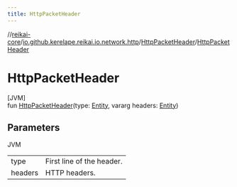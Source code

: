 ```yaml
---
title: HttpPacketHeader
---
```

//[reikai-core](../../../index.html)/[io.github.kerelape.reikai.io.network.http](../index.html)/[HttpPacketHeader](index.html)/[HttpPacketHeader](-http-packet-header.html)



# HttpPacketHeader



[JVM]\
fun [HttpPacketHeader](-http-packet-header.html)(type: [Entity](../../io.github.kerelape.reikai.core/-entity/index.html), vararg headers: [Entity](../../io.github.kerelape.reikai.core/-entity/index.html))



## Parameters


JVM

| | |
|---|---|
| type | First line of the header. |
| headers | HTTP headers. |




